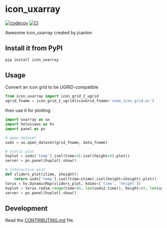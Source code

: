 
# icon_uxarray

[![codecov](https://codecov.io/gh/jcanton/icon_uxarray/branch/main/graph/badge.svg?token=icon_uxarray_token_here)](https://codecov.io/gh/jcanton/icon_uxarray)
[![CI](https://github.com/jcanton/icon_uxarray/actions/workflows/main.yml/badge.svg)](https://github.com/jcanton/icon_uxarray/actions/workflows/main.yml)

Awesome icon_uxarray created by jcanton

## Install it from PyPI

```bash
pip install icon_uxarray
```

## Usage

Convert an icon grid to be UGRID-compatible

```py
from icon_uxarray import icon_grid_2_ugrid
ugrid_fname = icon_grid_2_ugrid(iconGrid_fname='some_icon_grid.nc')
```

then use it for plotting

```py
import uxarray as ux
import holoviews as hv
import panel as pn

# open dataset
uxds = ux.open_dataset(grid_fname, data_fname)

# static plot
hvplot = uxds['temp'].isel(time=0).isel(height=0).plot()
server = pn.panel(hvplot).show()

# interactive plot
def sliders_plot(itime, iheight):
    return uxds['temp'].isel(time=itime).isel(height=iheight).plot()
torus = hv.DynamicMap(sliders_plot, kdims=['time', 'height'])
hvplot = torus.redim.range(time=(0, len(uxds2.time)), height=(0, len(uxds2.height)))
server = pn.panel(hvplot).show()
```

## Development

Read the [CONTRIBUTING.md](CONTRIBUTING.md) file.
